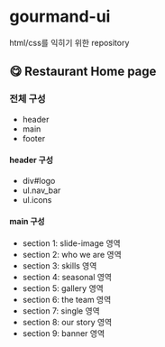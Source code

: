 # gourmand-ui

html/css를 익히기 위한 repository

## 😋 Restaurant Home page

### 전체 구성

- header
- main
- footer

#### header 구성

- div#logo
- ul.nav_bar
- ul.icons

#### main 구성

- section 1: slide-image 영역
- section 2: who we are 영역
- section 3: skills 영역
- section 4: seasonal 영역
- section 5: gallery 영역
- section 6: the team 영역
- section 7: single 영역
- section 8: our story 영역
- section 9: banner 영역
